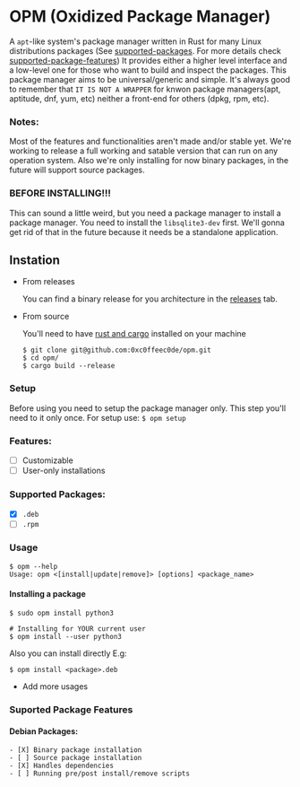 # OPM (Oxidized Package Manager)

A `apt`-like system's package manager written in Rust for many Linux distributions packages 
(See [supported-packages](#supported-packages). For more details check [supported-package-features](#supported-package-features))
It provides either a higher level interface and a low-level one for those who want to build and inspect the packages.
This package manager aims to be universal/generic and simple. It's always good to remember that `IT IS NOT A WRAPPER`
for knwon package managers(apt, aptitude, dnf, yum, etc) neither a front-end for others (dpkg, rpm, etc).

### Notes:
Most of the features and functionalities aren't made and/or stable yet.
We're working to release a full working and satable version that can run on any operation system.
Also we're only installing for now binary packages, in the future will support source packages.

### BEFORE INSTALLING!!!
This can sound a little weird, but you need a package manager to install a package manager.
You need to install the `libsqlite3-dev` first. We'll gonna get rid of that in the future
because it needs be a standalone application.

## Instation
* From releases

  You can find a binary release for you architecture in the [releases](https://github.com) tab.

* From source

  You'll need to have [rust and cargo](https://www.rust-lang.org/tools/install) installed on your machine
  ```
  $ git clone git@github.com:0xc0ffeec0de/opm.git
  $ cd opm/
  $ cargo build --release
  ```

### Setup
Before using you need to setup the package manager only.
This step you'll need to it only once.
For setup use: `$ opm setup`

### Features:
- [ ] Customizable
- [ ] User-only installations

### Supported Packages:
  - [X] `.deb`
  - [ ] `.rpm`

### Usage
```
$ opm --help
Usage: opm <[install|update|remove]> [options] <package_name>
```

#### Installing a package
```
$ sudo opm install python3

# Installing for YOUR current user
$ opm install --user python3
```

Also you can install directly
E.g:
```
$ opm install <package>.deb
```

* Add more usages

### Suported Package Features
  #### Debian Packages:
    - [X] Binary package installation
    - [ ] Source package installation
    - [X] Handles dependencies
    - [ ] Running pre/post install/remove scripts